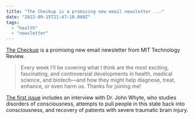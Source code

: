 ```yaml
---
title: "The Checkup is a promising new email newsletter ..."
date: "2022-09-15T21:47:10.000Z"
tags: 
  - "health"
  - "newsletter"
---
```


[The Checkup](https://forms.technologyreview.com/newsletters/biotech-the-checkup/) is a promising new email newsletter from MIT Technology Review.

> Every week I’ll be covering what I think are the most exciting, fascinating, and controversial developments in health, medical science, and biotech—and how they might help diagnose, treat, enhance, or even harm us. Thanks for joining me!

[The first issue](https://mailchi.mp/technologyreview.com/welcome-to-the-checkup-this-week-consciousness-832462) includes an interview with Dr. John Whyte, who studies disorders of consciousness, attempts to pull people in this state back into consciousness, and recovery of patients with severe traumatic brain injury.
